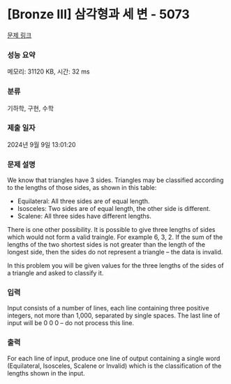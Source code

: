 # [Bronze III] 삼각형과 세 변 - 5073 

[문제 링크](https://www.acmicpc.net/problem/5073) 

### 성능 요약

메모리: 31120 KB, 시간: 32 ms

### 분류

기하학, 구현, 수학

### 제출 일자

2024년 9월 9일 13:01:20

### 문제 설명

<p>We know that triangles have 3 sides. Triangles may be classified according to the lengths of those sides, as shown in this table:</p>

<ul>
	<li>Equilateral: All three sides are of equal length.</li>
	<li>Isosceles: Two sides are of equal length, the other side is different.</li>
	<li>Scalene: All three sides have different lengths.</li>
</ul>

<p>There is one other possibility. It is possible to give three lengths of sides which would not form a valid traingle. For example 6, 3, 2. If the sum of the lengths of the two shortest sides is not greater than the length of the longest side, then the sides do not represent a triangle – the data is invalid.</p>

<p>In this problem you will be given values for the three lengths of the sides of a triangle and asked to classify it. </p>

### 입력 

 <p>Input consists of a number of lines, each line containing three positive integers, not more than 1,000, separated by single spaces. The last line of input will be 0 0 0 – do not process this line.</p>

### 출력 

 <p>For each line of input, produce one line of output containing a single word (Equilateral, Isosceles, Scalene or Invalid) which is the classification of the lengths shown in the input.</p>

